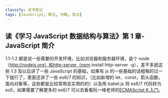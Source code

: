 ```yaml
---
classify: 读书笔记
tags: [JavaScript, 算法, 书籍, 笔记]
---
```


## 读《学习 JavaScript 数据结构与算法》第 1 章-JavaScript 简介

1.1-1.2 都是说一些需要的开发环境，比如浏览器和服务器环境，装个 node（http://nodejs.org）和http-server（npm install http-server -g），差不多就这些
1.3 及以后讲了一些 JavaScript 的基础，如果有 js 的一些基础的话粗略的过一下就行了，里面还讲了一些 es6/7 的知识，（比如新增的 let、const，箭头函数，面向对象等，这些都是比较常用且实用的的）以及用 babel.js 将 es6/7 代码转为 es5，如果需要了解更多的 es6/7 可以去看看阮一峰老师的[ECMAScript 6 入门](http://es6.ruanyifeng.com/)。
